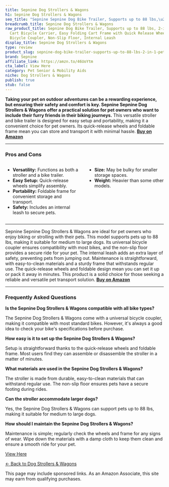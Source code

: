 ```yaml
---
title: Sepnine Dog Strollers & Wagons
h1: Sepnine Dog Strollers & Wagons
seo_title: "Sepnine Sepnine Dog Bike Trailer, Supports up to 88 lbs,\u2026"
breadcrumb_title: Sepnine Dog Strollers & Wagons
raw_product_title: Sepnine Dog Bike Trailer, Supports up to 88 lbs, 2-in-1 Pet Stroller
  Cart Bicycle Carrier, Easy Folding Cart Frame with Quick Release Wheels, Universal
  Bicycle Coupler, Non-Slip Floor, Internal Leash
display_title: Sepnine Dog Strollers & Wagons
type: review
product_slug: sepnine-dog-bike-trailer-supports-up-to-88-lbs-2-in-1-pet-stroller-cart-c83b0a55
brand: Sepnine
affiliate_link: https://amzn.to/46UoYtm
cta_label: View Here
category: Pet Senior & Mobility Aids
niche: Dog Strollers & Wagons
publish: true
stub: false
---
```


<div id="intro" class="full-width">
  <p><strong>Taking your pet on outdoor adventures can be a rewarding experience, but ensuring their safety and comfort is key. Sepnine Sepnine Dog Strollers & Wagons offer a practical solution for pet owners who want to include their furry friends in their biking journeys.</strong> This versatile stroller and bike trailer is designed for easy setup and portability, making it a convenient choice for pet owners. Its quick-release wheels and foldable frame mean you can store and transport it with minimal hassle. <a href="https://amzn.to/46UoYtm" rel="nofollow sponsored noopener" target="_blank"><strong>Buy on Amazon</strong></a></p>
</div>

<hr />
<h3 id="pros-cons">Pros and Cons</h3>
<div class="pc-grid" style="display:grid;grid-template-columns:1fr 1fr;gap:16px;">
  <ul>
    <li><strong>Versatility:</strong> Functions as both a stroller and a bike trailer.</li>
    <li><strong>Easy Setup:</strong> Quick-release wheels simplify assembly.</li>
    <li><strong>Portability:</strong> Foldable frame for convenient storage and transport.</li>
    <li><strong>Safety:</strong> Includes an internal leash to secure pets.</li>
  </ul>
  <ul>
    <li><strong>Size:</strong> May be bulky for smaller storage spaces.</li>
    <li><strong>Weight:</strong> Heavier than some other models.</li>
  </ul>
</div>
<hr />

<div class="full-width">
  <p>Sepnine Sepnine Dog Strollers & Wagons are ideal for pet owners who enjoy biking or strolling with their pets. This model supports pets up to 88 lbs, making it suitable for medium to large dogs. Its universal bicycle coupler ensures compatibility with most bikes, and the non-slip floor provides a secure ride for your pet. The internal leash adds an extra layer of safety, preventing pets from jumping out. Maintenance is straightforward, with easy-to-clean materials and a sturdy frame that withstands regular use. The quick-release wheels and foldable design mean you can set it up or pack it away in minutes. This product is a solid choice for those seeking a reliable and versatile pet transport solution. <a href="https://amzn.to/46UoYtm" rel="nofollow sponsored noopener" target="_blank"><strong>Buy on Amazon</strong></a></p>
</div>

<hr />
<h3 id="faqs">Frequently Asked Questions</h3>

<p><strong>Is the Sepnine Dog Strollers & Wagons compatible with all bike types?</strong></p>
<p>The Sepnine Dog Strollers & Wagons come with a universal bicycle coupler, making it compatible with most standard bikes. However, it's always a good idea to check your bike's specifications before purchase.</p>

<p><strong>How easy is it to set up the Sepnine Dog Strollers & Wagons?</strong></p>
<p>Setup is straightforward thanks to the quick-release wheels and foldable frame. Most users find they can assemble or disassemble the stroller in a matter of minutes.</p>

<p><strong>What materials are used in the Sepnine Dog Strollers & Wagons?</strong></p>
<p>The stroller is made from durable, easy-to-clean materials that can withstand regular use. The non-slip floor ensures pets have a secure footing during rides.</p>

<p><strong>Can the stroller accommodate larger dogs?</strong></p>
<p>Yes, the Sepnine Dog Strollers & Wagons can support pets up to 88 lbs, making it suitable for medium to large dogs.</p>

<p><strong>How should I maintain the Sepnine Dog Strollers & Wagons?</strong></p>
<p>Maintenance is simple; regularly check the wheels and frame for any signs of wear. Wipe down the materials with a damp cloth to keep them clean and ensure a smooth ride for your pet.</p>
<p><a class="btn" href="https://amzn.to/46UoYtm" target="_blank" rel="nofollow sponsored noopener">View Here</a></p>
<p><a href="/roundups/pet-senior-mobility-aids/dog-strollers-wagons/">← Back to Dog Strollers & Wagons</a></p>
<aside class="disclosure">This page may include sponsored links. As an Amazon Associate, this site may earn from qualifying purchases.</aside>
